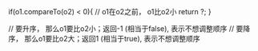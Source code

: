 if(o1.compareTo(o2) < 0){           // o1在o2之前， o1比o2小
    return ?;
}

// 要升序， 那么o1要比o2小；返回-1 (相当于false), 表示不想调整顺序
// 要降序， 那么o1要比o2大；返回1 (相当于true), 表示不想调整顺序